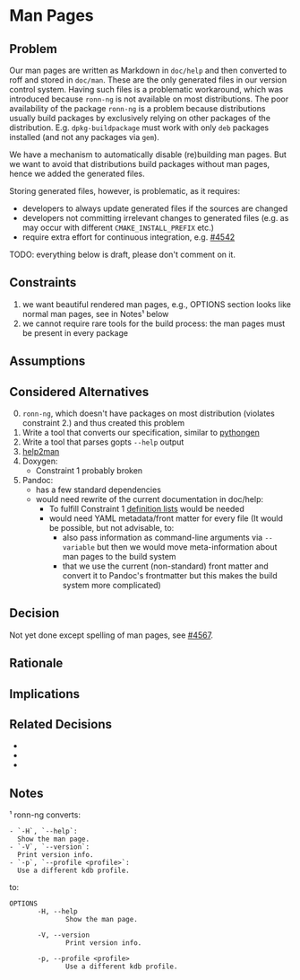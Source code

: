# Man Pages

## Problem

Our man pages are written as Markdown in `doc/help` and then converted to roff and stored in `doc/man`.
These are the only generated files in our version control system.
Having such files is a problematic workaround, which was introduced because `ronn-ng` is not available on most distributions.
The poor availability of the package `ronn-ng` is a problem because distributions usually build packages by exclusively relying on other packages of the distribution.
E.g. `dpkg-buildpackage` must work with only `deb` packages installed (and not any packages via `gem`).

We have a mechanism to automatically disable (re)building man pages.
But we want to avoid that distributions build packages without man pages, hence we added the generated files.

Storing generated files, however, is problematic, as it requires:

- developers to always update generated files if the sources are changed
- developers not committing irrelevant changes to generated files (e.g. as may occur with different `CMAKE_INSTALL_PREFIX` etc.)
- require extra effort for continuous integration, e.g. [#4542](https://issues.libelektra.org/4542)

TODO: everything below is draft, please don't comment on it.

## Constraints

1. we want beautiful rendered man pages, e.g., OPTIONS section looks like normal man pages, see in Notes¹ below
2. we cannot require rare tools for the build process: the man pages must be present in every package

## Assumptions

## Considered Alternatives

0. `ronn-ng`, which doesn't have packages on most distribution (violates constraint 2.) and thus created this problem
1. Write a tool that converts our specification, similar to [pythongen](/src/tools/pythongen/template/template.man)
2. Write a tool that parses gopts `--help` output
3. [help2man](https://www.gnu.org/software/help2man/)
4. Doxygen:
   - Constraint 1 probably broken
5. Pandoc:
   - has a few standard dependencies
   - would need rewrite of the current documentation in doc/help:
     - To fulfill Constraint 1 [definition lists](https://pandoc.org/MANUAL.html#definition-lists) would be needed
     - would need YAML metadata/front matter for every file
       (It would be possible, but not advisable, to:
       - also pass information as command-line arguments via `--variable` but then we would move meta-information about man pages to the build system
       - that we use the current (non-standard) front matter and convert it to Pandoc's frontmatter but this makes the build system more complicated)

## Decision

Not yet done except spelling of man pages, see [#4567](https://issues.libelektra.org/4567).

## Rationale

## Implications

## Related Decisions

- []()
- []()
- []()

## Notes

¹ ronn-ng converts:

```
- `-H`, `--help`:
  Show the man page.
- `-V`, `--version`:
  Print version info.
- `-p`, `--profile <profile>`:
  Use a different kdb profile.
```

to:

```
OPTIONS
       -H, --help
              Show the man page.

       -V, --version
              Print version info.

       -p, --profile <profile>
              Use a different kdb profile.
```
